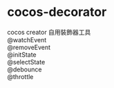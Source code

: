 # cocos-decorator
cocos creator 自用裝飾器工具  
@watchEvent  
@removeEvent  
@initState  
@selectState  
@debounce  
@throttle  
